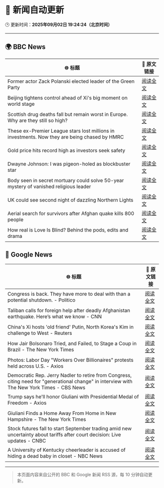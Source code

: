 # 🧠 新闻自动更新

🕒 更新时间：**2025年09月02日 19:24:24（北京时间）**

---

## 🌍 BBC News

| 🌐 标题 | 🔗 原文链接 |
|--------|-------------|
| Former actor Zack Polanski elected leader of the Green Party | [阅读全文](https://www.bbc.com/news/articles/cd0d0d08jnjo?at_medium=RSS&at_campaign=rss) |
| Beijing tightens control ahead of Xi's big moment on world stage | [阅读全文](https://www.bbc.com/news/articles/cn020wrnw78o?at_medium=RSS&at_campaign=rss) |
| Scottish drug deaths fall but remain worst in Europe. Why are they still so high? | [阅读全文](https://www.bbc.com/news/articles/cvgn2gnkk93o?at_medium=RSS&at_campaign=rss) |
| These ex-Premier League stars lost millions in investments. Now they are being chased by HMRC | [阅读全文](https://www.bbc.com/sport/football/articles/cg7jn722rkeo?at_medium=RSS&at_campaign=rss) |
| Gold price hits record high as investors seek safety | [阅读全文](https://www.bbc.com/news/articles/ceqyq7r8703o?at_medium=RSS&at_campaign=rss) |
| Dwayne Johnson: I was pigeon-holed as blockbuster star | [阅读全文](https://www.bbc.com/news/articles/c626k017je2o?at_medium=RSS&at_campaign=rss) |
| Body seen in secret mortuary could solve 50-year mystery of vanished religious leader | [阅读全文](https://www.bbc.com/news/articles/clyr1qr529xo?at_medium=RSS&at_campaign=rss) |
| UK could see second night of dazzling Northern Lights | [阅读全文](https://www.bbc.com/news/articles/c5yey8l59p1o?at_medium=RSS&at_campaign=rss) |
| Aerial search for survivors after Afghan quake kills 800 people | [阅读全文](https://www.bbc.com/news/articles/cpqvqeg3nz5o?at_medium=RSS&at_campaign=rss) |
| How real is Love Is Blind? Behind the pods, edits and drama | [阅读全文](https://www.bbc.com/news/articles/c939edkn4j4o?at_medium=RSS&at_campaign=rss) |

## 📰 Google News

| 🌐 标题 | 🔗 原文链接 |
|--------|-------------|
| Congress is back. They have more to deal with than a potential shutdown. - Politico | [阅读全文](https://news.google.com/rss/articles/CBMiiwFBVV95cUxPcVZ0ZzJscHZsWmV3cmxhU2paUTE0YVJHTWdaYkYxX05aMWdhNEFYVy1NeFVvUE5tbTllUi1HX3E5aXRMT3BVVklBY0VmV2xXRUoyOUwzWF9YcGRjbU9VZVp1b3ZqcGsxOTd2ZThDRjROU3BJa05mZHpMS0pXcXNud2hvcDBMMlNxWEJr?oc=5) |
| Taliban calls for foreign help after deadly Afghanistan earthquake. Here’s what we know - CNN | [阅读全文](https://news.google.com/rss/articles/CBMihAFBVV95cUxPWnB4alVUSk5YWXZ4dFJRUkNWUjJqTzNNV3R6QXhiODFwYS1RNlY0NEJqUmZJOFM3MnkyY1c1a3NEcmp6bGUtZVF6WUtyVE5ieVJhdGl6MVk2MzAxaHRiRFZwbHI2OVZFZDk3Y05BZWxENGR4U3IwalZZZy1UQUVudEstWl8?oc=5) |
| China's Xi hosts 'old friend' Putin, North Korea's Kim in challenge to West - Reuters | [阅读全文](https://news.google.com/rss/articles/CBMixgFBVV95cUxObEMzS2tOZU9oMjhFa2F6YnJSR2lKWldFY3BpMnB5RldCT3FxelFaQmE1SG1KQUJtQXBTZVZUWjFzMWZ3dHJjZjhkMFlFZDM4NVNhYzVuODRjNkp0S1JwdUoyRDlEVkRHUFhJdFB6RlpjMUZCQUd4MmJNdG5TVE1KVHJocHZYOVhtaEZ4dlNzbkpmaEhtUVYzakp6YnNXX3pyVzc2d3JfR1o1eUhwZUg1aDNZa3gyVTZvODBraGpLczVGcXBuaEE?oc=5) |
| How Jair Bolsonaro Tried, and Failed, to Stage a Coup in Brazil - The New York Times | [阅读全文](https://news.google.com/rss/articles/CBMikAFBVV95cUxQbXQwSzZ4b2xRX0RrNnpqdWU1ZzdlbExGbDZWNUl6bzQ1T0dRN212VUFrSFphVU5EMVdqckluVEdRRklocmVNS191WUJhRDJQNngyTHRIVWlYd25rbGpSREc2c0V2aWd5ZnJyTWJtc090Ny1uNUJYTHJzbzF6OFhFZnpjLXNVZy1ldlRkemxLTU8?oc=5) |
| Photos: Labor Day "Workers Over Billionaires" protests held across U.S. - Axios | [阅读全文](https://news.google.com/rss/articles/CBMilAFBVV95cUxOWVhYaEdrR1ZoX21LLVVzNWZVaW9uMjFVRmx2TXQtY20wSHJxM0NXbU4xS2hPanVobDBxWjh3eGxERU1hYkkzYXJVbWVsNk9rM2U0RmVNM2VES0NWbTNDalNPelBfMmVSZm0wRW1pMUVqODFqRHp3TjA2dWFIdFZEbUxCWHJULU1sV21fTWFJRlI5OWFf?oc=5) |
| Democratic Rep. Jerry Nadler to retire from Congress, citing need for "generational change" in interview with The New York Times - CBS News | [阅读全文](https://news.google.com/rss/articles/CBMifkFVX3lxTE1hUWNNT0RpM2h2YXJFSklPYjdDRnhvUXRZYlZfWHV2cjdEbHQxQXBYVXFiVFpkUWs2c1lBeUpYeEpmOUZocVg5XzU3bXUtUUxNNENMYzFVQWNrMDhYS3N6Y3FlR1QxdkZWbkFXY1UxODBKU1dOTHZKT0xTNEZYQdIBgwFBVV95cUxON3I5Z0R3cUNWWVNpZE1LVlVoYXNwMG5ZZTY3bnQ5R01oUHpnRDJxLV9IUTZHa1VfU2Y5bFBwbFhFN1hTRFZpbmpzZUZKbWN6YU81dkR2TW9uTVg3b0R6ajU1TUJIY2VPdjE3WWt4UlNYM2I0dXdzY0JOYWdOMTFpcXBlYw?oc=5) |
| Trump says he'll honor Giuliani with Presidential Medal of Freedom - Axios | [阅读全文](https://news.google.com/rss/articles/CBMif0FVX3lxTE0xLTZwZG9xRnIzQURiakQxa3gwaTlEbEtVR2tHRUxtWlNTN19hZm5XTTFmbGtwQ3k1VC1ES0tzc0lKZjhoRWIyYlJ5VGtYdlZ3elR0SGt6MlM0ZTA3dHdNSUJhQTNxV3VwX0hXRW84V1F0Z2NIVUY5dzFKYUtodUU?oc=5) |
| Giuliani Finds a Home Away From Home in New Hampshire - The New York Times | [阅读全文](https://news.google.com/rss/articles/CBMiggFBVV95cUxNRDlCVDlkVkFVak8xYUp2LVByYmowa0g1aWJhRXZGY2RaZUdhWW1yc21xMmpMdnZpRmZlek1ZbkwyTUF2YjZlMG5pT1N2RkZVZERMTXlTcEF0czgwRzZZSGFqVFhuSjJQWEdTdEt4VzkxYnFtX0tDTFMycm11WDNrM2xn?oc=5) |
| Stock futures fall to start September trading amid new uncertainty about tariffs after court decision: Live updates - CNBC | [阅读全文](https://news.google.com/rss/articles/CBMid0FVX3lxTE9KdDVBdFNUMk5nNEF2UnAyYWpySmNmTGk3WDJRc1VEWUhXNnd2OGlYcWdqeHJBbkxEbkVSMGVHSU15aTdTQzRHWGIzYmFEWHhFN1BNWklpZVdnYmNrTGhrNVY4Uk9TSEZQZGVMWmcxSFhlOGw1RTN30gF8QVVfeXFMUElFV0tQeUZtOTlNREU1RVk3OHRJeVd1NGtOUUtfZjhpR1lUN1hsUFA2LXNsZGg3eGlfcDV0ZlNvT3N2djFQeFpwc1VkeWFrR19NWF9zRlBkRldMT01mWG40emNldXlFaDA2NEl2amVJbmpCQjBLVFZ5RDJ5MQ?oc=5) |
| A University of Kentucky cheerleader is accused of hiding a dead baby in closet - NBC News | [阅读全文](https://news.google.com/rss/articles/CBMinAFBVV95cUxPa1JLbHNZY1dLWENOdGNrTHFNQy1DZlg2cExScEVYYnBSTTVXNFdXcXhQTFVxRk1ZcUJQUzhsY3hGSFUwZWwwNHpkWVBvZEdUVHRRTjJUa1A5SHVOVlpwTjBwdkRIQVk5U3d0ZmNkbkFTSW9ub1hJM3JZOU8zT19QSzRKNmN4bnRONlRHbHZrUXYwdWZBZlJrbjIySFbSAVZBVV95cUxQMF80Ti1fbmJXOHJaM2o1SVdKS0V2MEttLVI2eEY5LWRxcExldWNMaVhPbWZRRDNscFZ1VUdoeWt2OEEwREJlSkhhYlpEeWRmZVItYzh4QQ?oc=5) |

---
> 本页面内容来自公开的 BBC 和 Google 新闻 RSS 源，每 10 分钟自动更新。